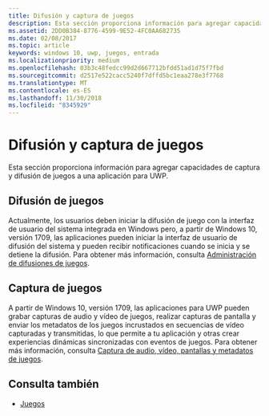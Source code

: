 ```yaml
---
title: Difusión y captura de juegos
description: Esta sección proporciona información para agregar capacidades de captura y difusión de juegos a una aplicación para UWP.
ms.assetid: 2DD0B384-8776-4599-9E52-4FC0AA682735
ms.date: 02/08/2017
ms.topic: article
keywords: windows 10, uwp, juegos, entrada
ms.localizationpriority: medium
ms.openlocfilehash: 03b3c48fedcc99d2d667712bfdd51ad1d75f7fbd
ms.sourcegitcommit: d2517e522cacc5240f7dffd5bc1eaa278e3f7768
ms.translationtype: MT
ms.contentlocale: es-ES
ms.lasthandoff: 11/30/2018
ms.locfileid: "8345929"
---
```

# <a name="game-broadcast-and-capture"></a>Difusión y captura de juegos

Esta sección proporciona información para agregar capacidades de captura y difusión de juegos a una aplicación para UWP.

## <a name="game-broadcasting"></a>Difusión de juegos
Actualmente, los usuarios deben iniciar la difusión de juego con la interfaz de usuario del sistema integrada en Windows pero, a partir de Windows 10, versión 1709, las aplicaciones pueden iniciar la interfaz de usuario de difusión del sistema y pueden recibir notificaciones cuando se inicia y se detiene la difusión. Para obtener más información, consulta [Administración de difusiones de juegos](manage-game-broadcasting.md).

## <a name="game-capture"></a>Captura de juegos
A partir de Windows 10, versión 1709, las aplicaciones para UWP pueden grabar capturas de audio y vídeo de juegos, realizar capturas de pantalla y enviar los metadatos de los juegos incrustados en secuencias de vídeo capturadas y transmitidas, lo que permite a tu aplicación y otras crear experiencias dinámicas sincronizadas con eventos de juegos. Para obtener más información, consulta [Captura de audio, vídeo, pantallas y metadatos de juegos](capture-game-audio-video-screenshots-and-metadata.md).



## <a name="see-also"></a>Consulta también

* [Juegos](index.md)